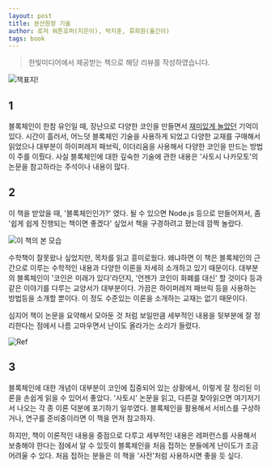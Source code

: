 ```yaml
---
layout: post
title: 분산원장 기술
author: 로저 워튼호퍼(지은이), 박지훈, 류희원(옮긴이)
tags: book
---
```


> 한빛미디어에서 제공받는 책으로 해당 리뷰를 작성하였습니다.

![책표지!]({{site.baseurl}}/images/20201025/01.jpg)

## 1

블록체인이 한참 유인일 때, 장난으로 다양한 코인을 만들면서 [재미있게 놀았던](https://dzone.com/articles/how-to-create-your-own-cryptocurrency-blockchain-i) 기억이 있다. 시간이 흘러서, 어느덧 블록체인 기술을 사용하게 되었고 다양한 교재를 구매해서 읽었으나 대부분이 하이퍼레저 패브릭, 이더리움을 사용해서 다양한 코인을 만드는 방법이 주를 이뤘다. 사실 블록체인에 대한 깊숙한 기술에 관한 내용은 '사토시 나카모토'의 논문을 참고하라는 주석이나 내용이 많다.

## 2

이 책을 받았을 때, '블록체인인가?' 였다. 될 수 있으면 Node.js 등으로 만들어져서, 좀 '쉽게 쉽게 진행되는 책이면 좋겠다' 싶었서 책을 구경하려고 폈는데 깜짝 놀랐다.

![이 책의 본 모습]({{site.baseurl}}/images/20201025/02.jpg)

수학책이 잘못왔나 싶었지만, 목차를 읽고 흥미로웠다. 왜냐하면 이 책은 블록체인의 근간으로 이루는 수학적인 내용과 다양한 이론을 자세히 소개하고 있기 때문이다. 대부분의 블록체인이 '코인은 미래가 있다'라던지, '언젠가 코인이 화폐를 대신' 할 것이다 등과 같은 이야기를 다루는 교양서가 대부분이다. 가끔은 하이퍼레저 패브릭 등을 사용하는 방법등을 소개할 뿐이다. 이 정도 수준있는 이론을 소개하는 교재는 없기 때문이다.

심지어 책이 논문을 요약해서 모아둔 것 처럼 보일만큼 세부적인 내용을 뒷부분에 잘 정리한다는 점에서 나름 고마우면서 난이도 올라가는 소리가 들렸다.

![Ref]({{site.baseurl}}/images/20201025/03.jpg)

## 3

블록체인에 대한 개념이 대부분이 코인에 집중되어 있는 상황에서, 이렇게 잘 정리된 이론을 손쉽게 읽을 수 있어서 좋았다. '사토시' 논문을 읽고, 다른걸 찾아읽으면 여기저기서 나오는 각 종 이론 덕분에 포기하기 일쑤였다. 블록체인을 활용해서 서비스를 구상하거나, 연구를 준비중이라면 이 책을 먼저 참고하자.

하지만, 책이 이론적인 내용을 중점으로 다루고 세부적인 내용은 레퍼런스를 사용해서 보충해야 한다는 점에서 알 수 있듯이 블록체인을 처음 접하는 분들에게 난이도가 조금 어려울 수 있다. 처음 접하는 분들은 이 책을 '사전'처럼 사용하시면 좋을 듯 싶다.
